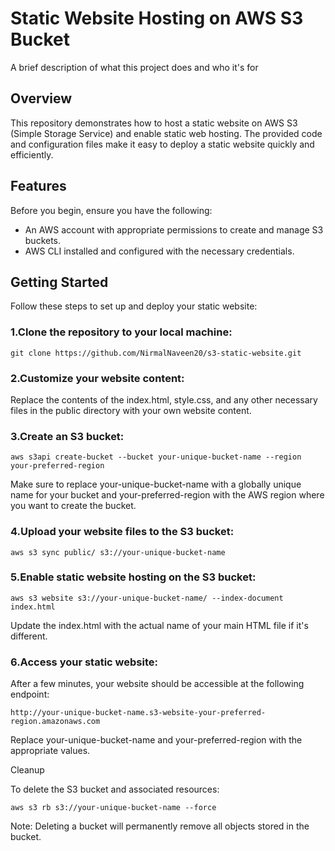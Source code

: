 
# Static Website Hosting on AWS S3 Bucket

A brief description of what this project does and who it's for


## Overview

This repository demonstrates how to host a static website on AWS S3 (Simple Storage Service) and enable static web hosting. The provided code and configuration files make it easy to deploy a static website quickly and efficiently.


## Features

Before you begin, ensure you have the following:

- An AWS account with appropriate permissions to create and manage S3 buckets.
- AWS CLI installed and configured with the necessary credentials.

## Getting Started

Follow these steps to set up and deploy your static website:

### 1.Clone the repository to your local machine:

```
git clone https://github.com/NirmalNaveen20/s3-static-website.git
```

### 2.Customize your website content:

Replace the contents of the index.html, style.css, and any other necessary files in the public directory with your own website content.

### 3.Create an S3 bucket:
```
aws s3api create-bucket --bucket your-unique-bucket-name --region your-preferred-region
```

Make sure to replace your-unique-bucket-name with a globally unique name for your bucket and your-preferred-region with the AWS region where you want to create the bucket.

### 4.Upload your website files to the S3 bucket:
```
aws s3 sync public/ s3://your-unique-bucket-name
```

### 5.Enable static website hosting on the S3 bucket:


```
aws s3 website s3://your-unique-bucket-name/ --index-document index.html
```
Update the index.html with the actual name of your main HTML file if it's different.

### 6.Access your static website:

After a few minutes, your website should be accessible at the following endpoint:

`http://your-unique-bucket-name.s3-website-your-preferred-region.amazonaws.com`

Replace your-unique-bucket-name and your-preferred-region with the appropriate values.


Cleanup

To delete the S3 bucket and associated resources:

```
aws s3 rb s3://your-unique-bucket-name --force
```

Note: Deleting a bucket will permanently remove all objects stored in the bucket.
